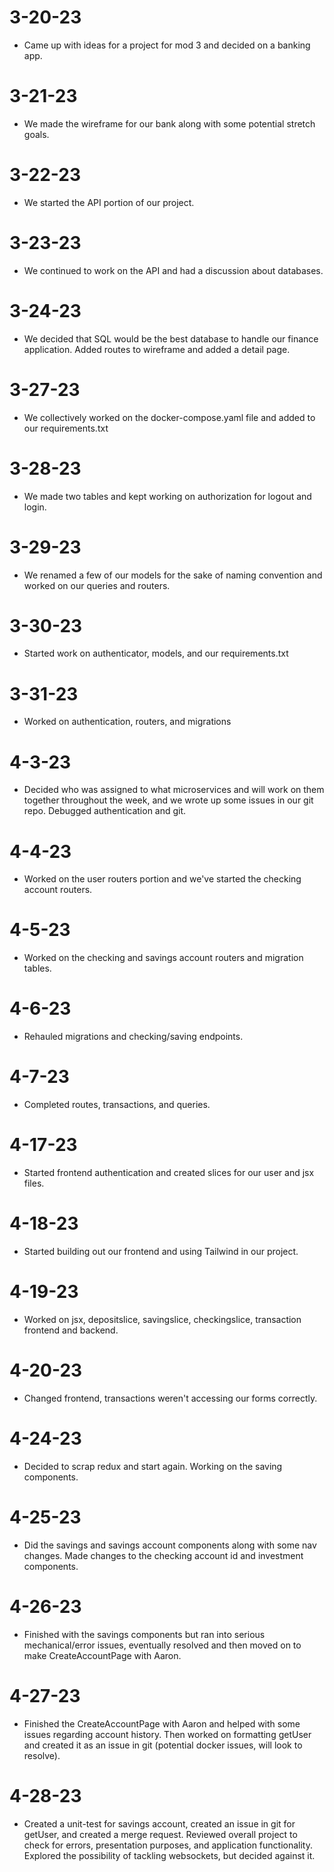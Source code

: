 # 3-20-23
- Came up with ideas for a project for mod 3 and decided on a banking app.

# 3-21-23
- We made the wireframe for our bank along with some potential stretch goals.

# 3-22-23
- We started the API portion of our project.

# 3-23-23
- We continued to work on the API and had a discussion about databases.

# 3-24-23
- We decided that SQL would be the best database to handle our finance application. Added routes to wireframe and added a detail page.

# 3-27-23
- We collectively worked on the docker-compose.yaml file and added to our requirements.txt

# 3-28-23
- We made two tables and kept working on authorization for logout and login.

# 3-29-23
- We renamed a few of our models for the sake of naming convention and worked on our queries and routers.

# 3-30-23
- Started work on authenticator, models, and our requirements.txt

# 3-31-23
- Worked on authentication, routers, and migrations

# 4-3-23
- Decided who was assigned to what microservices and will work on them together throughout the week, and we wrote up some issues in our git repo. Debugged authentication and git.

# 4-4-23
- Worked on the user routers portion and we've started the checking account routers.

# 4-5-23
- Worked on the checking and savings account routers and migration tables.

# 4-6-23
- Rehauled migrations and checking/saving endpoints.

# 4-7-23
- Completed routes, transactions, and queries.

# 4-17-23
- Started frontend authentication and created slices for our user and jsx files.

# 4-18-23
- Started building out our frontend and using Tailwind in our project.

# 4-19-23
- Worked on jsx, depositslice, savingslice, checkingslice, transaction frontend and backend.

# 4-20-23
- Changed frontend, transactions weren't accessing our forms correctly.

# 4-24-23
- Decided to scrap redux and start again. Working on the saving components.

# 4-25-23
- Did the savings and savings account components along with some nav changes. Made changes to the checking account id and investment components.

# 4-26-23
- Finished with the savings components but ran into serious mechanical/error issues, eventually resolved and then moved on to make CreateAccountPage with Aaron.

# 4-27-23
- Finished the CreateAccountPage with Aaron and helped with some issues regarding account history. Then worked on formatting getUser and created it as an issue in git (potential docker issues, will look to resolve).

# 4-28-23
- Created a unit-test for savings account, created an issue in git for getUser, and created a merge request. Reviewed overall project to check for errors, presentation purposes, and application functionality. Explored the possibility of tackling websockets, but decided against it.
